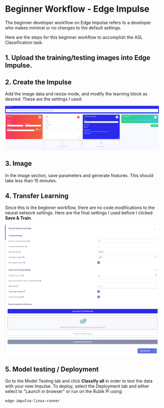 # Beginner Workflow - Edge Impulse

The beginner developer workflow on Edge Impulse refers to a developer who makes minimal or no changes to the default settings.

Here are the steps for this beginner workflow to accomplish the ASL Classification task. 

## 1. Upload the training/testing images into Edge Impulse. 

## 2. Create the Impulse
Add the image data and resize mode, and modify the learning block as desired. These are the settings I used:

![Impulse Settings](./Impulse-Settings.png "Impulse Settings")

## 3. Image
In the image section, save parameters and generate features. This should take less than 15 minutes. 

## 4. Transfer Learning
Since this is the beginner workflow, there are no code modifications to the neural network settings. Here are the final settings I used before I clicked **Save & Train**. 

![NN Settings](./Neural-Network-Settings.png "NN Settings")

## 5. Model testing / Deployment
Go to the Model Testing tab and click **Classify all** in order to test the data with your new Impulse. To deploy, select the Deployment tab and either select to "Launch in browser" or run on the Rubik Pi using:

``` bash
edge-impulse-linux-runner

```


